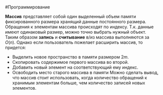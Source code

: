 #Программирование 

**Массив** представляет собой один выделенный объем памяти фиксированного размера хранящий данные постоянного размера. Обращения к элементам массива происходят по индексу. 
Т.к. данные имеют одинаковый размер, можно точно выбрать нужный объект. Таким образом **запись** и **считывание** в/из массива выполняются за $O(n)$.
Однако если пользователь пожелает расширить массив, то придется:
- Выделить новое пространство в памяти размером $2m$.
- Скопировать содержимое первого массива во второй.
- Добавить новый элемент на соответствующий ему индекс.
- Освободить место старого массива в памяти
Можно сделать вывод, что массив стоит использовать, когда количество обращений к хранимым элементам больше, чем количество записей новых элементов.